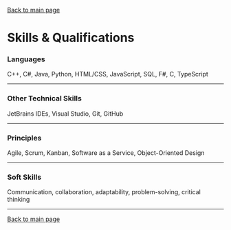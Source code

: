 [Back to main page](./README.md)

# Skills & Qualifications

### Languages
C++, C#, Java, Python, HTML/CSS, JavaScript, SQL, F#, C, TypeScript

---

### Other Technical Skills
JetBrains IDEs, Visual Studio, Git, GitHub

---

### Principles
Agile, Scrum, Kanban, Software as a Service, Object-Oriented Design

---

### Soft Skills
Communication, collaboration, adaptability, problem-solving, critical thinking

---

[Back to main page](./README.md)
